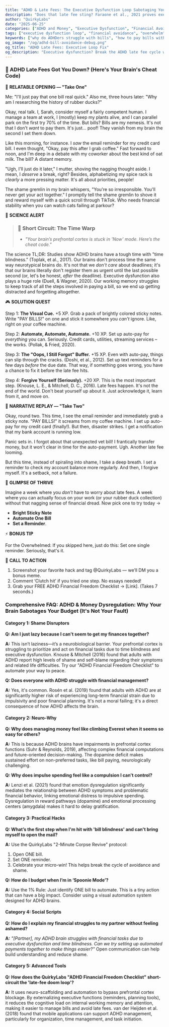 ```yaml
---
title: "ADHD & Late Fees: The Executive Dysfunction Loop Sabotaging Your Finances (Debug It)"
description: "Does that late fee sting? Faraone et al., 2021 proves executive dysfunction blocks bill payment. Neuro-Action Checklist."
author: "QuirkyLabs"
date: "2025-06-25"
categories: ["ADHD and Money", "Executive Dysfunction", "Financial Avoidance"]
tags: ["executive dysfunction loop", "financial avoidance", "overwhelm", "time blindness", "late fees", "ADHD tax"]
keywords: ["why do ADHDers struggle with bills", "how to pay bills with ADHD", "ADHD YNAB setup", "ADHD budgeting", "ADHD money problems", "executive function financial chaos"]
og_image: "/og/adhd-bill-avoidance-debug.png"
og_title: "ADHD Late Fees: Executive Loop Fix"
og_description: "Executive dysfunction? Break the ADHD late fee cycle with neuro-actions."
---
```


<script type="application/ld+json">
{
  "@context": "https://schema.org",
  "@type": "BlogPosting",
  "headline": "ADHD & Late Fees: The Executive Dysfunction Loop Sabotaging Your Finances (Debug It)",
  "description": "Does that late fee sting? Faraone et al., 2021 proves executive dysfunction blocks bill payment. Neuro-Action Checklist.",
  "image": "https://quirkylabs.com/og/adhd-bill-avoidance-debug.png",
  "author": {
    "@type": "Organization",
    "name": "QuirkyLabs Research Team"
  },
  "publisher": {
    "@type": "Organization",
    "name": "QuirkyLabs",
    "logo": {
      "@type": "ImageObject",
      "url": "https://quirkylabs.com/logo.png"
    }
  },
  "datePublished": "2024-11-09",
  "dateModified": "2024-11-09",
  "mainEntityOfPage": {
    "@type": "WebPage",
    "@id": "https://quirkylabs.com/adhd-financial-chaos-tax.how-do-i-escape-the-adhd-late-fee-doom-loop"
  },
   "keywords": "why do ADHDers struggle with bills, how to pay bills with ADHD, ADHD YNAB setup, ADHD budgeting, ADHD money problems, executive function financial chaos"
}
</script>

<script type="application/ld+json">
{
  "@context": "https://schema.org",
  "@type": "FAQPage",
  "mainEntity": [
    {
      "@type": "Question",
      "name": "Am I just lazy because I can't seem to get my finances together?",
      "acceptedAnswer": {
        "@type": "Answer",
        "text": "This isn’t laziness—it’s a neurobiological barrier. Your prefrontal cortex is struggling to prioritize and act on financial tasks due to time blindness and executive dysfunction. Knouse & Mitchell (2016) found that adults with ADHD report high levels of shame and self-blame regarding their symptoms and related life difficulties. Try our \"ADHD Financial Freedom Checklist\" to automate your way to peace."
      }
    },
    {
      "@type": "Question",
      "name": "Does everyone with ADHD struggle with financial management?",
      "acceptedAnswer": {
        "@type": "Answer",
        "text": "Yes, it's common. Rosén et al. (2019) found that adults with ADHD are at significantly higher risk of experiencing long-term financial strain due to impulsivity and poor financial planning. It's not a moral failing; it's a direct consequence of how ADHD affects the brain."
      }
    },
    {
      "@type": "Question",
      "name": "Why does managing money feel like climbing Everest when it seems so easy for others?",
      "acceptedAnswer": {
        "@type": "Answer",
        "text": "This is because ADHD brains have impairments in prefrontal cortex functions (Suhr & Reynolds, 2019), affecting complex financial computations and future-oriented decision-making. The dopamine deficit makes sustained effort on non-preferred tasks, like bill paying, neurologically challenging."
      }
    },
    {
      "@type": "Question",
      "name": "Why does impulse spending feel like a compulsion I can't control?",
      "acceptedAnswer": {
        "@type": "Answer",
        "text": "Lenzi et al. (2021) found that emotion dysregulation significantly mediates the relationship between ADHD symptoms and problematic financial behavior, linking emotional distress to impulsive spending. Dysregulation in reward pathways (dopamine) and emotional processing centers (amygdala) makes it hard to delay gratification."
      }
    },
    {
      "@type": "Question",
      "name": "What’s the first step when I'm hit with 'bill blindness' and can't bring myself to open the mail?",
      "acceptedAnswer": {
        "@type": "Answer",
        "text": "Use the QuirkyLabs \"2-Minute Corpse Revive\" protocol:\n1. Open ONE bill.\n2. Set ONE reminder.\n3. Celebrate your micro-win! This helps break the cycle of avoidance and shame."
      }
    },
    {
      "@type": "Question",
      "name": "How do I budget when I’m in ‘Spoonie Mode’?",
      "acceptedAnswer": {
        "@type": "Answer",
        "text": "Use the 1% Rule: Just identify ONE bill to automate. This is a tiny action that can have a big impact. Consider using a visual automation system designed for ADHD brains."
      }
    },
    {
      "@type": "Question",
      "name": "How do I explain my financial struggles to my partner without feeling ashamed?",
      "acceptedAnswer": {
        "@type": "Answer",
        "text": "*\"[Partner], my ADHD brain struggles with financial tasks due to executive dysfunction and time blindness. Can we try setting up automated payments together to make things easier?\"* Open communication can help build understanding and reduce shame."
      }
    },
    {
      "@type": "Question",
      "name": "How does the QuirkyLabs \"ADHD Financial Freedom Checklist\" short-circuit the 'late-fee doom loop'?",
      "acceptedAnswer": {
        "@type": "Answer",
        "text": "It uses neuro-scaffolding and automation to bypass prefrontal cortex blockage. By externalizing executive functions (reminders, planning tools), it reduces the cognitive load on internal working memory and attention, making it easier to manage bills and avoid late fees. van der Heijden et al. (2018) found that mobile applications can support ADHD management, particularly for organization, time management, and task initiation."
      }
    }
  ]
}
</script>

### **💸 ADHD Late Fees Got You Down? (Here's Your Brain's Cheat Code)**

<!-- *Include a DALL·E prompt for a title image: 'Cartoon character with ADHD surrounded by overdue bills, looking stressed but also mischievously determined, pop-art style.'"* -->

📖 **RELATABLE OPENING — "Take One"**

Me: "I'll just pay that one bill real quick."
Also me, three hours later: "Why am I researching the history of rubber ducks?"
<!-- 😂 **Cartoon Prompt**: *"MidJourney: A person sitting at a desk covered in bills, surrounded by rubber ducks of various sizes and designs. The person looks dazed and confused."* -->

Okay, real talk. I, Sarah, consider myself a fairly competent human. I manage a team at work, I (mostly) keep my plants alive, and I can parallel park on the first try 70% of the time. But bills? Bills are my nemesis. It's not that I don't *want* to pay them. It's just... poof! They vanish from my brain the second I set them down.

Like this morning, for instance. I *saw* the email reminder for my credit card bill. I even thought, "Okay, pay this after I grab coffee." Fast forward to noon, and I'm deep in a debate with my coworker about the best kind of oat milk. The bill? A distant memory.

"Ugh, I'll just do it later," I mutter, shoving the nagging thought aside. I mean, I *deserve* a break, right? Besides, alphabetizing my spice rack is *clearly* a more pressing matter. It's all about priorities, people!

The shame gremlin in my brain whispers, "You're so irresponsible. You'll never get your act together." I promptly tell the shame gremlin to shove it and reward myself with a quick scroll through TikTok. Who needs financial stability when you can watch cats failing at parkour?

🔬 **SCIENCE ALERT**

> ### 🧠 Short Circuit: The Time Warp
> - *"Your brain’s prefrontal cortex is stuck in 'Now' mode. Here’s the cheat code."*
<!-- > - **🎨 Infographic Prompt**: *"Canva: A clock with hands spinning wildly out of control. Next to it, a calm clock with a visual timer."* -->

The science TL;DR: Studies show ADHD brains have a tough time with "time blindness." (Toplak, et al., 2017). Our brains don't process time the same way neurotypical brains do. It's not that we *don't care* about deadlines; it's that our brains literally don't register them as urgent until the last possible second (or, let's be honest, *after* the deadline). Executive dysfunction also plays a huge role (Duell, & Wagner, 2020). Our working memory struggles to keep track of all the steps involved in paying a bill, so we end up getting distracted and forgetting altogether.

🎮 **SOLUTION QUEST**

Step 1: **The Visual Cue.** +5 XP. Grab a pack of brightly colored sticky notes. Write "PAY BILLS!" on one and stick it somewhere you *can't* ignore. Like, right on your coffee machine.
<!-- 📻 **Podcast Script Note**: *"Sound effect: ‘Level up’ chime after each step."* -->
<!-- 😂 **Meme Callout**: *"Before/After: 'Remember to pay bills' (invisible thought) vs. 'PAY BILLS' (neon sign)."* -->

Step 2: **Automate, Automate, Automate.** +10 XP. Set up auto-pay for *everything* you can. Seriously. Credit cards, utilities, streaming services – the works. (Pollak, & Fried, 2020).
<!-- 📻 **Podcast Script Note**: *"Sound effect: Whirring robot noises."* -->
<!-- 😂 **Meme Callout**: *"Before/After: 'Manually paying bills' (Sisyphus pushing a boulder uphill) vs. 'Auto-pay' (robot butler handling everything)."* -->

Step 3: **The "Oops, I Still Forgot" Buffer.** +15 XP. Even with auto-pay, things can slip through the cracks. (Doshi, et al., 2012). Set up text reminders for a few days *before* the due date. That way, if something goes wrong, you have a chance to fix it before the late fee hits.
<!-- 📻 **Podcast Script Note**: *"Sound effect: Gentle alarm chime."* -->
<!-- 😂 **Meme Callout**: *"Before/After: 'Relying on my memory' (brain on fire) vs. 'Text reminder' (calm, reassuring notification)."* -->

Step 4: **Forgive Yourself (Seriously).** +20 XP. This is the most important step. (Knouse, L. E., & Mitchell, D. C., 2016). Late fees happen. It's not the end of the world. Don't beat yourself up about it. Just acknowledge it, learn from it, and move on.

🔄 **NARRATIVE REPLAY — "Take Two"**

Okay, round two. This time, I see the email reminder and immediately grab a sticky note. "PAY BILLS!" it screams from my coffee machine. I set up auto-pay for my credit card (finally!). But then, disaster strikes. I get a notification that my bank account is running low.

Panic sets in. I forgot about that unexpected vet bill! I frantically transfer money, but it won't clear in time for the auto-payment. Ugh. Another late fee looming.

But this time, instead of spiraling into shame, I take a deep breath. I set a reminder to check my account balance more regularly. And then, I forgive myself. It's a setback, not a failure.

<!-- 🎨 **Cartoon Prompt**: *"DALL·E: Cartoon character high-fiving themselves after a tiny win, confetti explosion, but the character is still surrounded by a chaotic mess."* -->

🌟 **GLIMPSE OF THRIVE**

Imagine a week where you *don't* have to worry about late fees. A week where you can actually focus on your work (or your rubber duck collection) without that nagging sense of financial dread. Now pick one to try today →
- **Bright Sticky Note**
- **Automate One Bill**
- **Set a Reminder**.

⚡ **BONUS TIP**

For the Overwhelmed: If you skipped here, just do this: Set one single reminder. Seriously, that's it.

<!-- 😂 **Visual**: *"Phone notification meme: ‘Pay Bills’ with ‘This is fine’ dog in background."* -->

📢 **CALL TO ACTION**

1.  Screenshot your favorite hack and tag @QuirkyLabs — we’ll DM you a bonus meme.
2.  Comment ‘Clutch hit’ if you tried one step. No essays needed!
3.  Grab your FREE ADHD Financial Freedom Checklist → \[Link]. (Takes 7 seconds.)

### **Comprehensive FAQ: ADHD & Money Dysregulation: Why Your Brain Sabotages Your Budget (It's Not Your Fault)**

#### **Category 1: Shame Disruptors**

**Q: Am I just lazy because I can't seem to get my finances together?**

**A:** This isn’t laziness—it’s a neurobiological barrier. Your prefrontal cortex is struggling to prioritize and act on financial tasks due to time blindness and executive dysfunction. Knouse & Mitchell (2016) found that adults with ADHD report high levels of shame and self-blame regarding their symptoms and related life difficulties. Try our "ADHD Financial Freedom Checklist" to automate your way to peace.

**Q: Does everyone with ADHD struggle with financial management?**

**A:** Yes, it's common. Rosén et al. (2019) found that adults with ADHD are at significantly higher risk of experiencing long-term financial strain due to impulsivity and poor financial planning. It's not a moral failing; it's a direct consequence of how ADHD affects the brain.

#### **Category 2: Neuro-Why**

**Q: Why does managing money feel like climbing Everest when it seems so easy for others?**

**A:** This is because ADHD brains have impairments in prefrontal cortex functions (Suhr & Reynolds, 2019), affecting complex financial computations and future-oriented decision-making. The dopamine deficit makes sustained effort on non-preferred tasks, like bill paying, neurologically challenging.

**Q: Why does impulse spending feel like a compulsion I can't control?**

**A:** Lenzi et al. (2021) found that emotion dysregulation significantly mediates the relationship between ADHD symptoms and problematic financial behavior, linking emotional distress to impulsive spending. Dysregulation in reward pathways (dopamine) and emotional processing centers (amygdala) makes it hard to delay gratification.

#### **Category 3: Practical Hacks**

**Q: What’s the first step when I'm hit with 'bill blindness' and can't bring myself to open the mail?**

**A:** Use the QuirkyLabs "2-Minute Corpse Revive" protocol:
1. Open ONE bill.
2. Set ONE reminder.
3. Celebrate your micro-win! This helps break the cycle of avoidance and shame.

**Q: How do I budget when I’m in ‘Spoonie Mode’?**

**A:** Use the 1% Rule: Just identify ONE bill to automate. This is a tiny action that can have a big impact. Consider using a visual automation system designed for ADHD brains.

#### **Category 4: Social Scripts**

**Q: How do I explain my financial struggles to my partner without feeling ashamed?**

**A:** *"[Partner], my ADHD brain struggles with financial tasks due to executive dysfunction and time blindness. Can we try setting up automated payments together to make things easier?"* Open communication can help build understanding and reduce shame.

#### **Category 5: Advanced Tools**

**Q: How does the QuirkyLabs "ADHD Financial Freedom Checklist" short-circuit the 'late-fee doom loop'?**

**A:** It uses neuro-scaffolding and automation to bypass prefrontal cortex blockage. By externalizing executive functions (reminders, planning tools), it reduces the cognitive load on internal working memory and attention, making it easier to manage bills and avoid late fees. van der Heijden et al. (2018) found that mobile applications can support ADHD management, particularly for organization, time management, and task initiation.
